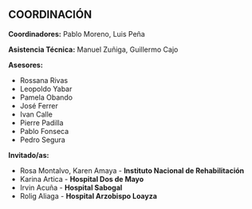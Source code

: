 ## COORDINACIÓN

**Coordinadores:** Pablo Moreno, Luis Peña

**Asistencia Técnica:** Manuel Zuñiga, Guillermo Cajo

**Asesores:**
* Rossana Rivas
* Leopoldo Yabar
* Pamela Obando
* José Ferrer
* Ivan Calle
* Pierre Padilla
* Pablo Fonseca
* Pedro Segura

**Invitado/as:**
* Rosa Montalvo, Karen Amaya - **Instituto Nacional de Rehabilitación** 
* Karina Artica - **Hospital Dos de Mayo** 
* Irvin Acuña - **Hospital Sabogal**
* Rolig Aliaga - **Hospital Arzobispo Loayza**

